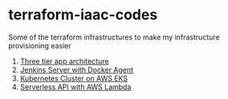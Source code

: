 # terraform-iaac-codes

Some of the terraform infrastructures to make my infrastructure provisioning easier

1. [Three tier app architecture](./3_tier_architecture/README.md)
2. [Jenkins Server with Docker Agent](./aws_jenkins_with_docker_agent/README.md)
3. [Kubernetes Cluster on AWS EKS](./eks_1/README.md)
4. [Serverless API with AWS Lambda](./aws_serverless_1/README.md)
